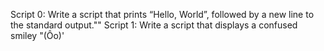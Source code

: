 Script 0: Write a script that prints “Hello, World”, followed by a new line to the standard output."\"
Script 1: Write a script that displays a confused smiley "(Ôo)'
